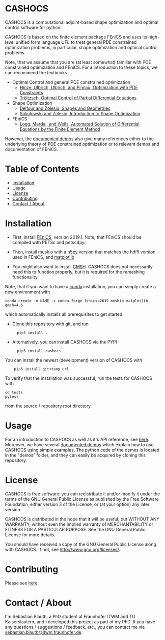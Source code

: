 # CASHOCS


CASHOCS is a computational adjoint-based shape optimization and optimal control software for python.

CASHOCS is based on the finite element package [FEniCS](https://fenicsproject.org) and uses its high-level unified form language UFL to treat general PDE constrained optimization problems, in particular, shape optimization and optimal control problems.

Note, that we assume that you are (at least somewhat) familiar with PDE constrained optimization and FEniCS. For a introduction to these topics, we can recommend the textbooks

- Optimal Control and general PDE constrained optimization
    - [Hinze, Ulbrich, Ulbrich, and Pinnau, Optimization with PDE Constraints](https://doi.org/10.1007/978-1-4020-8839-1)
    - [Tröltzsch, Optimal Control of Partial Differential Equations](https://doi.org/10.1090/gsm/112)
- Shape Optimization
    - [Delfour and Zolesio, Shapes and Geometries](https://doi.org/10.1137/1.9780898719826)
    - [Sokolowski and Zolesio, Introduction to Shape Optimization](https://doi.org/10.1007/978-3-642-58106-9)
- FEniCS
    - [Logg, Mardal, and Wells, Automated Solution of Differential Equations by the Finite Element Method](https://doi.org/10.1007/978-3-642-23099-8)

However, the [documented demos](temp_url) also give many references either to the underlying theory of PDE constrained optimization or to relevant demos and documentation of FEniCS.


Table of Contents
=================

  * [Installation](#installation)
  * [Usage](#usage)
  * [License](#license)
  * [Contributing](#contributing)
  * [Contact / About](#contact-about)

Installation
============

- First, install [FEniCS](https://fenicsproject.org/download/), version 2019.1. Note, that FEniCS should be compiled with PETSc and petsc4py.

- Then, install [meshio](https://github.com/nschloe/meshio) with a [h5py](https://www.h5py.org) version that matches the hdf5 version used in FEniCS, and [matplotlib](https://matplotlib.org/)

- You might also want to install [GMSH](https://gmsh.info/). CASHOCS does not necessarily need this to function properly, but it is required for the remeshing functionality.

Note, that if you want to have a [conda](https://docs.conda.io/en/latest/index.html) installation, you can simply create a new environment with

    conda create -n NAME -c conda-forge fenics=2019 meshio matplotlib gmsh=4.6

which automatically installs all prerequisites to get started.

- Clone this repository with git, and run

        pip3 install .

- Alternatively, you can install CASHOCS via the PYPI

        pip3 install cashocs

 You can install the newest (development) version of CASHOCS with

        pip3 install git+temp_url

To verify that the installation was successful, run the tests for CASHOCS
with

    cd tests
    pytest

from the source / repository root directory.

Usage
=====

For an introduction to CASHOCS as well as it's API reference, see [here](temp_url). Moreover, we have several [documented demos](temp_url) which explain how to use CASHOCS
using simple examples. The python code of the demos is located in the "demos" folder, and they can easily be acquired by cloning this repository.


License
=======

CASHOCS is free software: you can redistribute it and/or modify it under the terms of the GNU General Public License as published by the Free Software Foundation, either version 3 of the License, or (at your option) any later version.

CASHCOS is distributed in the hope that it will be useful, but WITHOUT ANY WARRANTY; without even the implied warranty of MERCHANTABILITY or FITNESS FOR A PARTICULAR PURPOSE. See the GNU General Public License for more details.

You should have received a copy of the GNU General Public License along with CASHOCS. If not, see <http://www.gnu.org/licenses/>.


Contributing
============

Please see [here](temp_url).

Contact / About
===============

I'm Sebastian Blauth, a PhD student at Fraunhofer ITWM and TU Kaiserslautern,
and I developed this project as part of my PhD. If you have any questions /
suggestions / feedback, etc., you can contact me via
[sebastian.blauth@itwm.fraunhofer.de](mailto:sebastian.blauth@itwm.fraunhofer.de).
